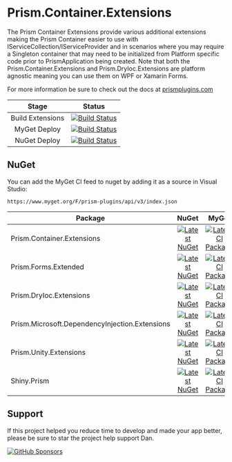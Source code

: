 ﻿# Prism.Container.Extensions

The Prism Container Extensions provide various additional extensions making the Prism Container easier to use with IServiceCollection/IServiceProvider and in scenarios where you may require a Singleton container that may need to be initialized from Platform specific code prior to PrismApplication being created. Note that both the Prism.Container.Extensions and Prism.DryIoc.Extensions are platform agnostic meaning you can use them on WPF or Xamarin Forms.

For more information be sure to check out the docs at [prismplugins.com](https://prismplugins.com)

| Stage | Status |
|:-----:|--------|
| Build Extensions | [![Build Status](https://dev.azure.com/dansiegel/Prism.Plugins/_apis/build/status/dansiegel.Prism.Container.Extensions?branchName=master&stageName=Build%20NuGet%20Packages&jobName=Build%20Container%20Extensions)](https://dev.azure.com/dansiegel/Prism.Plugins/_build/latest?definitionId=41&branchName=master) |
| MyGet Deploy | [![Build Status](https://dev.azure.com/dansiegel/Prism.Plugins/_apis/build/status/dansiegel.Prism.Container.Extensions?branchName=master&stageName=Deploy%20NuGets&jobName=MyGet.org)](https://dev.azure.com/dansiegel/Prism.Plugins/_build/latest?definitionId=41&branchName=master) |
| NuGet Deploy | [![Build Status](https://dev.azure.com/dansiegel/Prism.Plugins/_apis/build/status/dansiegel.Prism.Container.Extensions?branchName=master&stageName=Deploy%20NuGets&jobName=NuGet.org)](https://dev.azure.com/dansiegel/Prism.Plugins/_build/latest?definitionId=41&branchName=master) |

## NuGet

You can add the MyGet CI feed to nuget by adding it as a source in Visual Studio:

`https://www.myget.org/F/prism-plugins/api/v3/index.json`

| Package | NuGet | MyGet |
|-------|:-----:|:------:|
| Prism.Container.Extensions | [![Latest NuGet][ContainerExtensionsShield]][ContainerExtensionsNuGet] | [![Latest CI Package][ContainerExtensionsMyGetShield]][ContainerExtensionsMyGet] |
| Prism.Forms.Extended | [![Latest NuGet][PrismFormsExtendedShield]][PrismFormsExtendedNuGet] | [![Latest CI Package][PrismFormsExtendedMyGetShield]][PrismFormsExtendedMyGet] |
| Prism.DryIoc.Extensions | [![Latest NuGet][DryIocExtensionsShield]][DryIocExtensionsNuGet] | [![Latest CI Package][DryIocExtensionsMyGetShield]][DryIocExtensionsMyGet] |
| Prism.Microsoft.DependencyInjection.Extensions | [![Latest NuGet][MsftDependencyInjectionExtensionsShield]][MsftDependencyInjectionExtensionsNuGet] | [![Latest CI Package][MsftDependencyInjectionExtensionsMyGetShield]][MsftDependencyInjectionExtensionsMyGet] |
| Prism.Unity.Extensions | [![Latest NuGet][UnityExtensionsShield]][UnityExtensionsNuGet] | [![Latest CI Package][UnityExtensionsMyGetShield]][UnityExtensionsMyGet] |
| Shiny.Prism | [![Latest NuGet][ShinyPrismShield]][ShinyPrismNuGet] | [![Latest CI Package][ShinyPrismMyGetShield]][ShinyPrismMyGet] |

## Support

If this project helped you reduce time to develop and made your app better, please be sure to star the project help support Dan.

[![GitHub Sponsors](https://github.blog/wp-content/uploads/2019/05/mona-heart-featured.png?fit=600%2C315)](https://xam.dev/sponsor-container-extensions)

[ContainerExtensionsNuGet]: https://www.nuget.org/packages/Prism.Container.Extensions
[ContainerExtensionsShield]: https://img.shields.io/nuget/vpre/Prism.Container.Extensions.svg
[ContainerExtensionsMyGet]: https://www.myget.org/feed/prism-plugins/package/nuget/Prism.Container.Extensions
[ContainerExtensionsMyGetShield]: https://img.shields.io/myget/prism-plugins/vpre/Prism.Container.Extensions.svg

[DryIocExtensionsNuGet]: https://www.nuget.org/packages/Prism.DryIoc.Extensions
[DryIocExtensionsShield]: https://img.shields.io/nuget/vpre/Prism.DryIoc.Extensions.svg
[DryIocExtensionsMyGet]: https://www.myget.org/feed/prism-plugins/package/nuget/Prism.DryIoc.Extensions
[DryIocExtensionsMyGetShield]: https://img.shields.io/myget/prism-plugins/vpre/Prism.DryIoc.Extensions.svg

[MsftDependencyInjectionExtensionsNuGet]: https://www.nuget.org/packages/Prism.Microsoft.DependencyInjection.Extensions
[MsftDependencyInjectionExtensionsShield]: https://img.shields.io/nuget/vpre/Prism.Microsoft.DependencyInjection.Extensions.svg
[MsftDependencyInjectionExtensionsMyGet]: https://www.myget.org/feed/prism-plugins/package/nuget/Prism.Microsoft.DependencyInjection.Extensions
[MsftDependencyInjectionExtensionsMyGetShield]: https://img.shields.io/myget/prism-plugins/vpre/Prism.Microsoft.DependencyInjection.Extensions.svg

[PrismFormsExtendedNuGet]: https://www.nuget.org/packages/Prism.Forms.Extended
[PrismFormsExtendedShield]: https://img.shields.io/nuget/vpre/Prism.Forms.Extended.svg
[PrismFormsExtendedMyGet]: https://www.myget.org/feed/prism-plugins/package/nuget/Prism.Forms.Extended
[PrismFormsExtendedMyGetShield]: https://img.shields.io/myget/prism-plugins/vpre/Prism.Forms.Extended.svg

[ShinyPrismNuGet]: https://www.nuget.org/packages/Shiny.Prism
[ShinyPrismShield]: https://img.shields.io/nuget/vpre/Shiny.Prism.svg
[ShinyPrismMyGet]: https://www.myget.org/feed/prism-plugins/package/nuget/Shiny.Prism
[ShinyPrismMyGetShield]: https://img.shields.io/myget/prism-plugins/vpre/Shiny.Prism.svg

[UnityExtensionsNuGet]: https://www.nuget.org/packages/Prism.Unity.Extensions
[UnityExtensionsShield]: https://img.shields.io/nuget/vpre/Prism.Unity.Extensions.svg
[UnityExtensionsMyGet]: https://www.myget.org/feed/prism-plugins/package/nuget/Prism.Unity.Extensions
[UnityExtensionsMyGetShield]: https://img.shields.io/myget/prism-plugins/vpre/Prism.Unity.Extensions.svg
